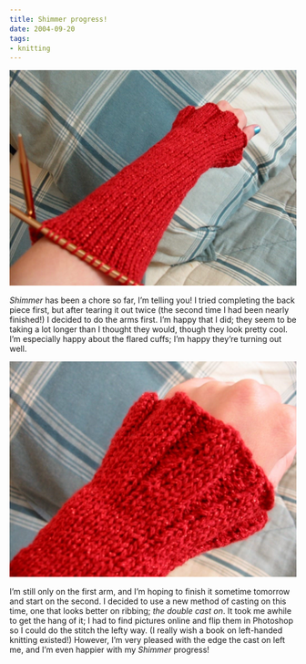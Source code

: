 ```yaml
---
title: Shimmer progress!
date: 2004-09-20
tags:
- knitting
---
```

![The arm of a glittery red handknit sweater.](./images/shimmer-arm1.jpg "Shimmer progress, 9/19/04")

*Shimmer* has been a chore so far, I’m telling you! I tried completing the back piece first, but after tearing it out twice (the second time I had been nearly finished!) I decided to do the arms first. I’m happy that I did; they seem to be taking a lot longer than I thought they would, though they look pretty cool. I’m especially happy about the flared cuffs; I’m happy they’re turning out well.

![Closeup of the arm of a glittery red handknit sweater.](./images/shimmer-flare.jpg "Flared cuffs rock!")

I’m still only on the first arm, and I’m hoping to finish it sometime tomorrow and start on the second. I decided to use a new method of casting on this time, one that looks better on ribbing; *the double cast on*. It took me awhile to get the hang of it; I had to find pictures online and flip them in Photoshop so I could do the stitch the lefty way. (I really wish a book on left-handed knitting existed!) However, I’m very pleased with the edge the cast on left me, and I’m even happier with my *Shimmer* progress!
